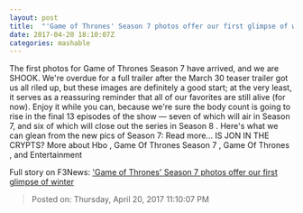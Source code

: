 ```yaml
---
layout: post
title:  "'Game of Thrones' Season 7 photos offer our first glimpse of winter"
date: 2017-04-20 18:10:07Z
categories: mashable
---
```


The first photos for Game of Thrones Season 7 have arrived, and we are SHOOK. We're overdue for a full trailer after the March 30 teaser trailer got us all riled up, but these images are definitely a good start; at the very least, it serves as a reassuring reminder that all of our favorites are still alive (for now). Enjoy it while you can, because we're sure the body count is going to rise in the final 13 episodes of the show — seven of which will air in Season 7, and six of which will close out the series in Season 8 . Here's what we can glean from the new pics of Season 7: Read more... IS JON IN THE CRYPTS? More about Hbo , Game Of Thrones Season 7 , Game Of Thrones , and Entertainment


Full story on F3News: ['Game of Thrones' Season 7 photos offer our first glimpse of winter](http://www.f3nws.com/n/bYJmWF)

> Posted on: Thursday, April 20, 2017 11:10:07 PM
